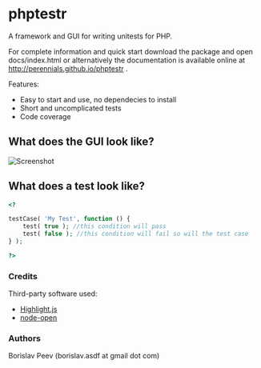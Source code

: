 phptestr
========
A framework and GUI for writing unitests for PHP.

For complete information and quick start download the package and open docs/index.html or
alternatively the documentation is available online at <http://perennials.github.io/phptestr> .

Features:
- Easy to start and use, no dependecies to install
- Short and uncomplicated tests 
- Code coverage

What does the GUI look like?
----------------------------

![Screenshot](https://raw.github.com/Perennials/phptestr/master/example/screenshot.png)

What does a test look like?
---------------------------

```php
<?

testCase( 'My Test', function () {
	test( true ); //this condition will pass
	test( false ); //this condition will fail so will the test case
} );

?>
```

### Credits
Third-party software used:
- [Highlight.js](https://github.com/isagalaev/highlight.js)
- [node-open](https://github.com/pwnall/node-open)

### Authors
Borislav Peev (borislav.asdf at gmail dot com)
